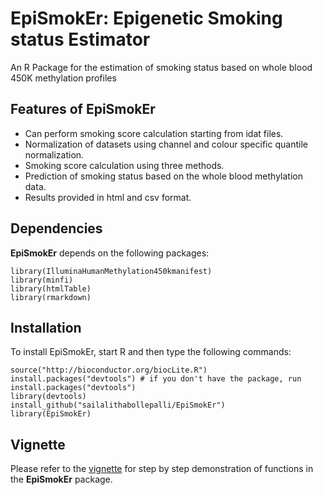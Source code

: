 # EpiSmokEr: Epigenetic Smoking status Estimator
An R Package for the estimation of smoking status based on whole blood 450K methylation profiles
## Features of **EpiSmokEr**
- Can perform smoking score calculation starting from idat files.
- Normalization of datasets using channel and colour specific quantile normalization.
- Smoking score calculation using three methods.
- Prediction of smoking status based on the whole blood methylation data.
- Results provided in html and csv format.

## Dependencies
**EpiSmokEr** depends on the following packages:
```{r eval=FALSE}
library(IlluminaHumanMethylation450kmanifest)
library(minfi)
library(htmlTable)
library(rmarkdown)
```
## Installation
To install EpiSmokEr, start R and then type the following commands:
```{r eval=FALSE}
source("http://bioconductor.org/biocLite.R")
install.packages("devtools") # if you don't have the package, run install.packages("devtools")
library(devtools)
install_github("sailalithabollepalli/EpiSmokEr")
library(EpiSmokEr)
```
## Vignette
Please refer to the [vignette](http://htmlpreview.github.io/?https://github.com/sailalithabollepalli/EpiSmokEr/blob/master/vignettes/epismoker.html) for step by step demonstration of functions in the **EpiSmokEr** package. 




